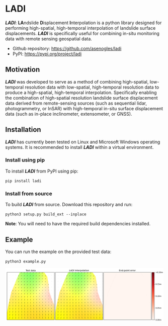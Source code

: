 # LADI

***LADI***: **LA**ndslide **D**isplacement **I**nterpolation is a python library designed for performing high-spatial, high-temporal interpolation of landslide surface displacements. ***LADI*** is specifically useful for combining in-situ monitoring data with remote sensing geospatial data.

 - Github repository: https://github.com/asenogles/ladi
 - PyPI: https://pypi.org/project/ladi

## Motivation

***LADI*** was developed to serve as a method of combining high-spatial, low-temporal resolution data with low-spatial, high-temporal resolution data to produce a high-spatial, high-temporal interpolation. Specifically enabling the combination of high-spatial resolution landslide surface displacement data derived from remote-sensing sources (such as sequential lidar, photogrammetry, or InSAR) with high-temporal in-situ surface displacement data (such as in-place inclinometer, extensometer, or GNSS).

## Installation

***LADI*** has currently been tested on Linux and Microsoft Windows operating systems. It is recommended to install ***LADI*** within a virtual environment.

### Install using pip

To install ***LADI*** from PyPI using pip:

```console
pip install ladi
```

### Install from source

To build ***LADI*** from source. Download this repository and run:
```console
python3 setup.py build_ext --inplace
```
**Note**: You will need to have the required build dependencies installed.

## Example

You can run the example on the provided test data:
```console
python3 example.py
```

![plot](./examples/output/example1.png)

